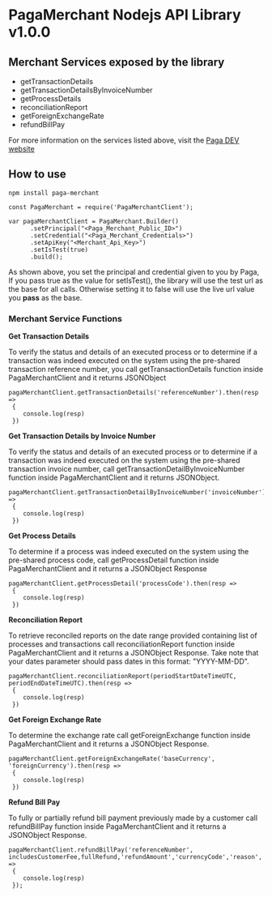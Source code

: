 # PagaMerchant Nodejs API Library v1.0.0

## Merchant Services exposed by the library

- getTransactionDetails
- getTransactionDetailsByInvoiceNumber
- getProcessDetails
- reconciliationReport
- getForeignExchangeRate
- refundBillPay

For more information on the services listed above, visit the [Paga DEV website](https://mypaga.readme.io/docs/node-library-1)

## How to use

`npm install paga-merchant`

 
```
const PagaMerchant = require('PagaMerchantClient');

var pagaMerchantClient = PagaMerchant.Builder()
      .setPrincipal("<Paga_Merchant_Public_ID>")
      .setCredential("<Paga_Merchant_Credentials>")
      .setApiKey("<Merchant_Api_Key>")
      .setIsTest(true)
      .build();
```

As shown above, you set the principal and credential given to you by Paga, If you pass true as the value for setIsTest(), the library will use the test url as the base for all calls. Otherwise setting it to false will use the live url value you **pass** as the base. 

### Merchant Service Functions

**Get Transaction Details**

To verify the status and details of an executed process or to determine if a transaction was indeed executed on the system using the pre-shared transaction reference number, you call getTransactionDetails function inside PagaMerchantClient and it returns JSONObject

```
pagaMerchantClient.getTransactionDetails('referenceNumber').then(resp => 
 {
    console.log(resp)
 })
```
**Get Transaction Details by Invoice Number**

To verify the status and details of an executed process or to determine if a transaction was indeed executed on the system using the pre-shared transaction invoice number, call getTransactionDetailByInvoiceNumber function inside PagaMerchantClient and it returns JSONObject.

```
pagaMerchantClient.getTransactionDetailByInvoiceNumber('invoiceNumber').then(resp => 
 {
    console.log(resp)
 })
```
**Get Process Details**

To determine if a process was indeed executed on the system using the pre-shared process code, call getProcessDetail function inside PagaMerchantClient and it returns a JSONObject Response

```
pagaMerchantClient.getProcessDetail('processCode').then(resp => 
 {
    console.log(resp)
 })
```
**Reconciliation Report**

To retrieve reconciled reports on the date range provided containing list of processes and transactions call reconciliationReport function inside PagaMerchantClient and it returns a JSONObject Response. Take note that your dates parameter should pass dates in this format: "YYYY-MM-DD".

```
pagaMerchantClient.reconciliationReport(periodStartDateTimeUTC, periodEndDateTimeUTC).then(resp => 
 {
    console.log(resp)
 })
```
**Get Foreign Exchange Rate**

To determine the exchange rate call getForeignExchange function inside PagaMerchantClient and it returns a JSONObject Response.

```
pagaMerchantClient.getForeignExchangeRate('baseCurrency', 'foreignCurrency').then(resp => 
 {
    console.log(resp)
 })
```
**Refund Bill Pay**

To fully or partially refund bill payment previously made by a customer call refundBillPay function inside PagaMerchantClient and it returns a JSONObject Response.

```
pagaMerchantClient.refundBillPay('referenceNumber', includesCustomerFee,fullRefund,'refundAmount','currencyCode','reason','customerPhoneNumber').then(resp => 
 {
    console.log(resp)
 });
```
